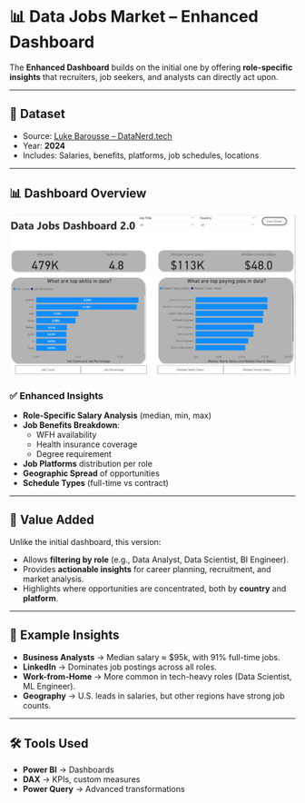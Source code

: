 # 📊 Data Jobs Market – Enhanced Dashboard

The **Enhanced Dashboard** builds on the initial one by offering **role-specific insights** that recruiters, job seekers, and analysts can directly act upon.  

---

## 📂 Dataset
- Source: [Luke Barousse – DataNerd.tech](https://datanerd.tech)  
- Year: **2024**  
- Includes: Salaries, benefits, platforms, job schedules, locations  

---

## 📊 Dashboard Overview
![Dashboard 2](/images/dashboard_v2.png)

### ✅ Enhanced Insights
- **Role-Specific Salary Analysis** (median, min, max)  
- **Job Benefits Breakdown**:
  - WFH availability  
  - Health insurance coverage  
  - Degree requirement  
- **Job Platforms** distribution per role  
- **Geographic Spread** of opportunities  
- **Schedule Types** (full-time vs contract)  

---

## 🔎 Value Added
Unlike the initial dashboard, this version:  
- Allows **filtering by role** (e.g., Data Analyst, Data Scientist, BI Engineer).  
- Provides **actionable insights** for career planning, recruitment, and market analysis.  
- Highlights where opportunities are concentrated, both by **country** and **platform**.  

---

## 🚀 Example Insights
- **Business Analysts** → Median salary ≈ $95k, with 91% full-time jobs.  
- **LinkedIn** → Dominates job postings across all roles.  
- **Work-from-Home** → More common in tech-heavy roles (Data Scientist, ML Engineer).  
- **Geography** → U.S. leads in salaries, but other regions have strong job counts.  

---

## 🛠 Tools Used
- **Power BI** → Dashboards  
- **DAX** → KPIs, custom measures  
- **Power Query** → Advanced transformations  
